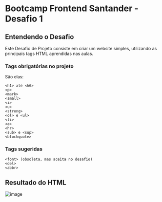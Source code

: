 # Bootcamp Frontend Santander - Desafio 1

## Entendendo o Desafio

Este Desafio de Projeto consiste em criar um website simples, utilizando as principais tags HTML aprendidas nas aulas.

### Tags obrigatórias no projeto

São elas:

    <h1> até <h6>
    <p>
    <mark>
    <small>
    <i>
    <u>
    <strong>
    <ol> e <ul>
    <li>
    <a>
    <hr>
    <sub> e <sup>
    <blockquote>

### Tags sugeridas

    <font> (obsoleta, mas aceita no desafio)
    <del>
    <abbr>

## Resultado do HTML

 ![image](https://github.com/user-attachments/assets/48439a33-5be4-431b-a6e3-443b4859d599)

